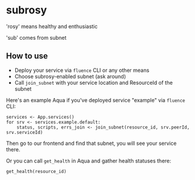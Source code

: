# subrosy
'rosy' means healthy and enthusiastic

'sub' comes from subnet

## How to use
- Deploy your service via `fluence` CLI or any other means
- Choose subrosy-enabled subnet (ask around)
- Call `join_subnet` with your service location and ResourceId of the subnet

Here's an example Aqua if you've deployed service "example" via `fluence` CLI:
```
services <- App.services()
for srv <- services.example.default:
    status, scripts, errs_join <- join_subnet(resource_id, srv.peerId, srv.serviceId)
```

Then go to our frontend and find that subnet, you will see your service there.

Or you can call `get_health` in Aqua and gather health statuses there:
```
get_health(resource_id)
```
